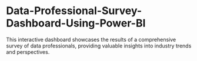 # Data-Professional-Survey-Dashboard-Using-Power-BI
This interactive dashboard showcases the results of a comprehensive survey of data professionals, providing valuable insights into industry trends and perspectives.

